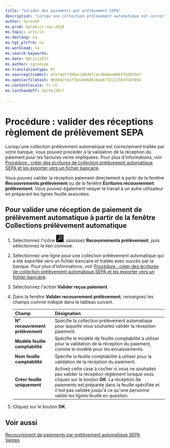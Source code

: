 ```yaml
---
title: "Valider des paiements par prélèvement SEPA"
description: "Lorsqu'une collection prélèvement automatique est correctement traitée par votre banque, vous pouvez procéder à la validation de la réception du paiement pour les factures vente impliquées."
author: SorenGP
ms.prod: dynamics-nav-2018
ms.topic: article
ms.devlang: na
ms.tgt_pltfrm: na
ms.workload: na
ms.search.keywords: 
ms.date: 08/21/2017
ms.author: sgroespe
ms.translationtype: HT
ms.sourcegitcommit: 4fefaef7380ac10836fcac404eea006f55d8556f
ms.openlocfilehash: 9b0e82feb77be2e66b618aab7322215637d4f89e
ms.contentlocale: fr-ch
ms.lasthandoff: 10/16/2017

---
```

# <a name="how-to-post-sepa-direct-debit-payment-receipts"></a>Procédure : valider des réceptions règlement de prélèvement SEPA
Lorsqu'une collection prélèvement automatique est correctement traitée par votre banque, vous pouvez procéder à la validation de la réception du paiement pour les factures vente impliquées. Pour plus d'informations, voir [Procédure : créer des écritures de collection prélèvement automatique SEPA et les exporter vers un fichier bancaire](finance-how-create-sepa-direct-debit-collection-entries-export-bank-file.md).  

Vous pouvez valider la réception paiement directement à partir de la fenêtre **Recouvrements prélèvement** ou de la fenêtre **Écritures recouvrement prélèvement**. Vous pouvez également relayer le travail à un autre utilisateur en préparant les lignes feuille associées.  

## <a name="to-post-a-direct-debit-payment-receipt-from-the-direct-debit-collections-window"></a>Pour valider une réception de paiement de prélèvement automatique à partir de la fenêtre Collections prélèvement automatique  
1. Sélectionnez l'icône ![Page ou état pour la recherche](media/ui-search/search_small.png "Page ou état pour la recherche"), saisissez **Recouvrements prélèvement**, puis sélectionnez le lien connexe.  
2. Sélectionnez une ligne pour une collection prélèvement automatique qui a été exportée vers un fichier bancaire et traitée avec succès par la banque. Pour plus d'informations, voir [Procédure : créer des écritures de collection prélèvement automatique SEPA et les exporter vers un fichier bancaire](finance-how-create-sepa-direct-debit-collection-entries-export-bank-file.md).  
3. Sélectionnez l'action **Valider reçus paiement**.  
4. Dans la fenêtre **Valider recouvrement prélèvement**, renseignez les champs comme indiqué dans le tableau suivant.  

    |Champ|Désignation|  
    |---------------------------------|---------------------------------------|  
    |**N° recouvrement prélèvement**|Spécifie la collection prélèvement automatique pour laquelle vous souhaitez valider la réception paiement.|  
    |**Modèle feuille comptabilité**|Spécifie le modèle de feuille comptabilité à utiliser pour la validation de la réception du paiement, comme le modèle pour les encaissements.|  
    |**Nom feuille comptabilité**|Spécifie la feuille comptabilité à utiliser pour la validation de la réception du paiement.|  
    |**Créer feuille uniquement**|Activez cette case à cocher si vous ne souhaitez pas valider la réception règlement lorsque vous cliquez sur le bouton **OK**. La réception de paiements est préparée dans la feuille spécifiée et n'est pas validée jusqu'à ce qu'une personne valide les lignes feuille en question.|  

5. Cliquez sur le bouton **OK**.  

## <a name="see-also"></a>Voir aussi  
 [Recouvrement de paiements par prélèvement automatique SEPA](finance-collect-payments-with-sepa-direct-debit.md)   
 [Ventes](sales-manage-sales.md)

